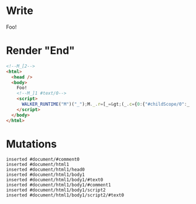 # Write
  <!--M_[2-->Foo!<!--M_]1 #text/0--><script>WALKER_RUNTIME("M")("_");M._.r=[_=>(_.c={0:{"#childScope/0":_.a={"#text/0!":_.b={},"#text/0(":{renderBody:_._["packages/translator-tags/src/__tests__/fixtures/at-tags/template.marko_1_renderer"]}}},1:_.a,2:_.b}),0]</script>


# Render "End"
```html
<!--M_[2-->
<html>
  <head />
  <body>
    Foo!
    <!--M_]1 #text/0-->
    <script>
      WALKER_RUNTIME("M")("_");M._.r=[_=&gt;(_.c={0:{"#childScope/0":_.a={"#text/0!":_.b={},"#text/0(":{renderBody:_._["packages/translator-tags/src/__tests__/fixtures/at-tags/template.marko_1_renderer"]}}},1:_.a,2:_.b}),0]
    </script>
  </body>
</html>
```

# Mutations
```
inserted #document/#comment0
inserted #document/html1
inserted #document/html1/head0
inserted #document/html1/body1
inserted #document/html1/body1/#text0
inserted #document/html1/body1/#comment1
inserted #document/html1/body1/script2
inserted #document/html1/body1/script2/#text0
```